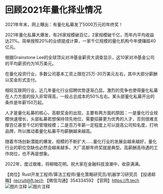 # 回顾2021年量化择业情况

2021年年末，网上曝出：有量化私募发了5000万元的年终奖！

2021年量化私募大爆发，有26家规模破百亿，2家规模破千亿，而年内平均收益达21%。简单按照20%的业绩提成计算，一家千亿规模的量化机构今年便赚超40亿元。

根据Grainstone Lee的全球顶尖对冲基金薪资大调查显示，这10家对冲基金公司的平均薪资约为16万美元。

在量化投资行业，多数公司基本工资上限在25万-30万美元左右，其中大部分薪酬以奖金形式支付。

相较互联网行业，近几年量化行业招聘优势逐渐凸显。激烈的竞争也使得量化私募在人力方面的投入非常得高，一般占总成本的50%左右。某头部量化私募开出的条件是年薪150万起。

人才是量化私募的核心，高额奖金的出现，主要有两方面的原因：一是量化行业规模快速增长，头部私募若想保持领先地位，需要招募更为优秀的人才，否则很难支撑百亿甚至千亿的管理规模；二是百万年薪一定程度上可以提高公司知名度，打响品牌，所以推动着量化私募平均薪酬越来越高。

随着市场创新潜能的爆发，规模的不断扩大......量化行业的发展会越来越好，量化行业的职位空缺也必然会越来越多。大厂高额年终奖就是典型。高薪酬高待遇的工作岗位，也不再是想象。

2022年，度过艰难，将柳暗花明。祝大家在金融科技浪潮中，收获满满。

【岗位】Rust开发工程师/算法工程师/量化策略研究员/机器学习研究员
【投递邮箱】recruit@ft.tech
【微信沟通】354334592
【官网】https://ft.tech
![图片注释](http://storage-uqer.datayes.com/6245aa787bf0370166768fd0/c608928a-c6b4-11ec-a76f-0242ac140002)
![图片注释](http://storage-uqer.datayes.com/6245aa787bf0370166768fd0/cce06e66-c6b4-11ec-9ead-0242ac140002)